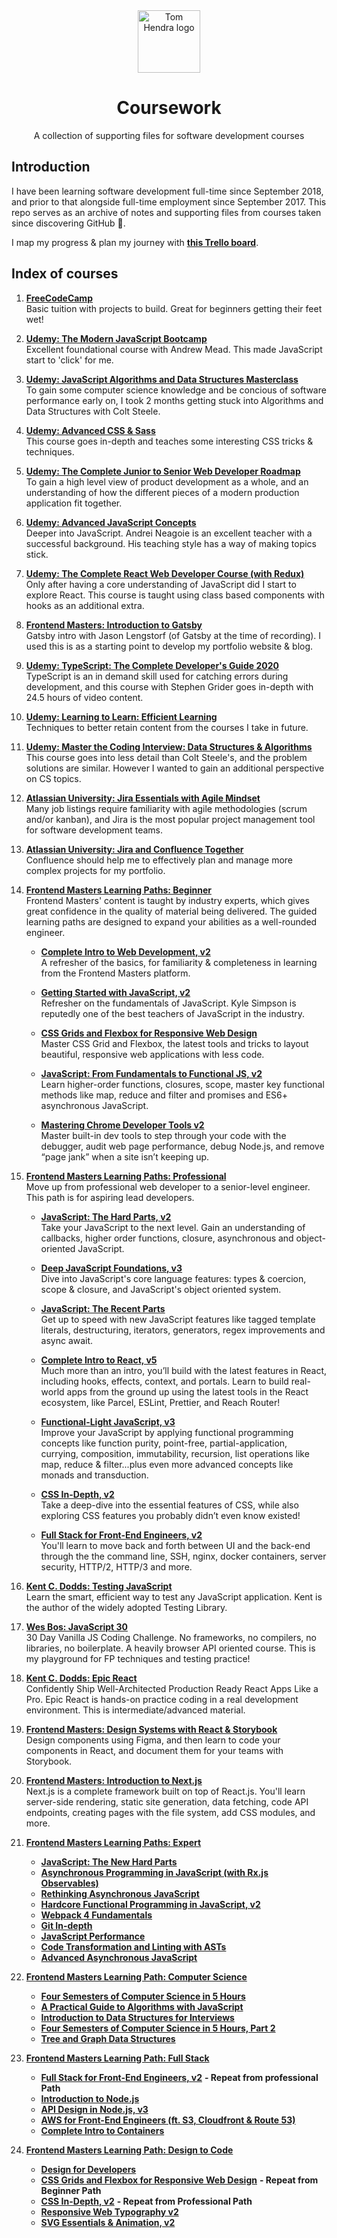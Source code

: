 <div align=center>
<img alt="Tom Hendra logo" src="https://res.cloudinary.com/tomhendra/image/upload/v1567091669/tomhendra-logo/tomhendra-logo-round-1024.png" width="100" />
<h1>Coursework</h1>
<p>A collection of supporting files for software development courses</p>
</div>

## Introduction

I have been learning software development full-time since September 2018, and prior to that alongside full-time employment since September 2017. This repo serves as an archive of notes and supporting files from courses taken since discovering GitHub 🙂.

I map my progress & plan my journey with **[this Trello board](https://trello.com/b/R1CVyI4S)**.

## Index of courses

1.  **[FreeCodeCamp](1-free-code-camp)**\
    Basic tuition with projects to build. Great for beginners getting their feet wet!

2.  **[Udemy: The Modern JavaScript Bootcamp](2-modern-javascript-bootcamp)**\
    Excellent foundational course with Andrew Mead. This made JavaScript start to 'click' for me.

3.  **[Udemy: JavaScript Algorithms and Data Structures Masterclass](3-algorithms-and-data-structures)**\
    To gain some computer science knowledge and be concious of software performance early on, I took 2 months getting stuck into Algorithms and Data Structures with Colt Steele.

4.  **[Udemy: Advanced CSS & Sass](4-advanced-css-and-sass)**\
    This course goes in-depth and teaches some interesting CSS tricks & techniques.

5.  **[Udemy: The Complete Junior to Senior Web Developer Roadmap](5-complete-junior-to-senior-web-developer)**\
    To gain a high level view of product development as a whole, and an understanding of how the different pieces of a modern production application fit together.

6.  **[Udemy: Advanced JavaScript Concepts](6-advanced-javascript-concepts)**\
    Deeper into JavaScript. Andrei Neagoie is an excellent teacher with a successful background. His teaching style has a way of making topics stick.

7.  **[Udemy: The Complete React Web Developer Course (with Redux)](7-complete-react-web-developer)**\
    Only after having a core understanding of JavaScript did I start to explore React. This course is taught using class based components with hooks as an additional extra.

8.  **[Frontend Masters: Introduction to Gatsby](8-gatsby-intro)**\
     Gatsby intro with Jason Lengstorf (of Gatsby at the time of recording). I used this is as a starting point to develop my portfolio website & blog.

9.  **[Udemy: TypeScript: The Complete Developer's Guide 2020](9-typescript-complete-developers-guide)**\
    TypeScript is an in demand skill used for catching errors during development, and this course with Stephen Grider goes in-depth with 24.5 hours of video content.

10. **[Udemy: Learning to Learn: Efficient Learning](10-learning-to-learn)**\
    Techniques to better retain content from the courses I take in future.

11. **[Udemy: Master the Coding Interview: Data Structures & Algorithms](11-master-the-coding-interview)**\
    This course goes into less detail than Colt Steele's, and the problem solutions are similar. However I wanted to gain an additional perspective on CS topics.

12. **[Atlassian University: Jira Essentials with Agile Mindset](12-jira-essentials-with-agile-mindset)**\
    Many job listings require familiarity with agile methodologies (scrum and/or kanban), and Jira is the most popular project management tool for software development teams.

13. **[Atlassian University: Jira and Confluence Together](13-jira-and-confluence-together)**\
    Confluence should help me to effectively plan and manage more complex projects for my portfolio.

14. **[Frontend Masters Learning Paths: Beginner](14-fem-beginner)**\
    Frontend Masters' content is taught by industry experts, which gives great confidence in the quality of material being delivered. The guided learning paths are designed to expand your abilities as a well-rounded engineer.

    - **[Complete Intro to Web Development, v2](14-fem-beginner/1-complete-intro-to-web-development-v2)**\
      A refresher of the basics, for familiarity & completeness in learning from the Frontend Masters platform.

    - **[Getting Started with JavaScript, v2](14-fem-beginner/2-getting-started-with-javascript-v2)**\
       Refresher on the fundamentals of JavaScript. Kyle Simpson is reputedly one of the best teachers of JavaScript in the industry.

    - **[CSS Grids and Flexbox for Responsive Web Design](14-fem-beginner/3-css-grids-and-flexbox-for-responsive-web-design)**\
       Master CSS Grid and Flexbox, the latest tools and tricks to layout beautiful, responsive web applications with less code.

    - **[JavaScript: From Fundamentals to Functional JS, v2](14-fem-beginner/4-javascript-from-fundamentals-to-functional-js-v2)**\
       Learn higher-order functions, closures, scope, master key functional methods like map, reduce and filter and promises and ES6+ asynchronous JavaScript.

    - **[Mastering Chrome Developer Tools v2](14-fem-beginner/5-mastering-chrome-developer-tools-v2)**\
       Master built-in dev tools to step through your code with the debugger, audit web page performance, debug Node.js, and remove “page jank” when a site isn’t keeping up.

15. **[Frontend Masters Learning Paths: Professional](15-fem-professional)**\
     Move up from professional web developer to a senior-level engineer. This path is for aspiring lead developers.

    - **[JavaScript: The Hard Parts, v2](15-fem-professional/1-javascript-the-hard-parts-v2)**\
       Take your JavaScript to the next level. Gain an understanding of callbacks, higher order functions, closure, asynchronous and object-oriented JavaScript.

    - **[Deep JavaScript Foundations, v3](15-fem-professional/2-deep-javascript-foundations-v3)**\
       Dive into JavaScript's core language features: types & coercion, scope & closure, and JavaScript's object oriented system.

    - **[JavaScript: The Recent Parts](15-fem-professional/3-javascript-the-recent-parts)**\
       Get up to speed with new JavaScript features like tagged template literals, destructuring, iterators, generators, regex improvements and async await.

    - **[Complete Intro to React, v5](15-fem-professional/4-complete-intro-to-react-v5)**\
       Much more than an intro, you’ll build with the latest features in React, including hooks, effects, context, and portals. Learn to build real-world apps from the ground up using the latest tools in the React ecosystem, like Parcel, ESLint, Prettier, and Reach Router!

    - **[Functional-Light JavaScript, v3](15-fem-professional/5-functional-light-javascript-v3)**\
       Improve your JavaScript by applying functional programming concepts like function purity, point-free, partial-application, currying, composition, immutability, recursion, list operations like map, reduce & filter...plus even more advanced concepts like monads and transduction.

    - **[CSS In-Depth, v2](15-fem-professional/6-css-in-depth-v2)**\
      Take a deep-dive into the essential features of CSS, while also exploring CSS features you probably didn’t even know existed!

    - **[Full Stack for Front-End Engineers, v2](15-fem-professional/)**\
      You'll learn to move back and forth between UI and the back-end through the the command line, SSH, nginx, docker containers, server security, HTTP/2, HTTP/3 and more.

16. **[Kent C. Dodds: Testing JavaScript](https://testingjavascript.com)**\
    Learn the smart, efficient way to test any JavaScript application. Kent is the author of the widely adopted Testing Library.

17. **[Wes Bos: JavaScript 30](https://javascript30.com)**\
    30 Day Vanilla JS Coding Challenge. No frameworks, no compilers, no libraries, no boilerplate. A heavily browser API oriented course. This is my playground for FP techniques and testing practice!

18. **[Kent C. Dodds: Epic React](https://epicreact.dev/learn)**\
    Confidently Ship Well-Architected Production Ready React Apps Like a Pro. Epic React is hands-on practice coding in a real development environment. This is intermediate/advanced material.

19. **[Frontend Masters: Design Systems with React & Storybook](16-design-systems-with-react-and-storybook)**\
     Design components using Figma, and then learn to code your components in React, and document them for your teams with Storybook.

20. **[Frontend Masters: Introduction to Next.js]()**\
    Next.js is a complete framework built on top of React.js. You'll learn server-side rendering, static site generation, data fetching, code API endpoints, creating pages with the file system, add CSS modules, and more.

21. **[Frontend Masters Learning Paths: Expert]()**

    - **[JavaScript: The New Hard Parts]()**
    - **[Asynchronous Programming in JavaScript (with Rx.js Observables)]()**
    - **[Rethinking Asynchronous JavaScript]()**
    - **[Hardcore Functional Programming in JavaScript, v2]()**
    - **[Webpack 4 Fundamentals]()**
    - **[Git In-depth]()**
    - **[JavaScript Performance]()**
    - **[Code Transformation and Linting with ASTs]()**
    - **[Advanced Asynchronous JavaScript]()**

22. **[Frontend Masters Learning Path: Computer Science]()**

    - **[Four Semesters of Computer Science in 5 Hours]()**
    - **[A Practical Guide to Algorithms with JavaScript]()**
    - **[Introduction to Data Structures for Interviews]()**
    - **[Four Semesters of Computer Science in 5 Hours, Part 2]()**
    - **[Tree and Graph Data Structures]()**

23. **[Frontend Masters Learning Path: Full Stack]()**

    - **[Full Stack for Front-End Engineers, v2]()** **- Repeat from professional Path**
    - **[Introduction to Node.js]()**
    - **[API Design in Node.js, v3]()**
    - **[AWS for Front-End Engineers (ft. S3, Cloudfront & Route 53)]()**
    - **[Complete Intro to Containers]()**

24. **[Frontend Masters Learning Path: Design to Code]()**

    - **[Design for Developers]()**
    - **[CSS Grids and Flexbox for Responsive Web Design]()** **- Repeat from Beginner Path**
    - **[CSS In-Depth, v2]()** **- Repeat from Professional Path**
    - **[Responsive Web Typography v2]()**
    - **[SVG Essentials & Animation, v2]()**
